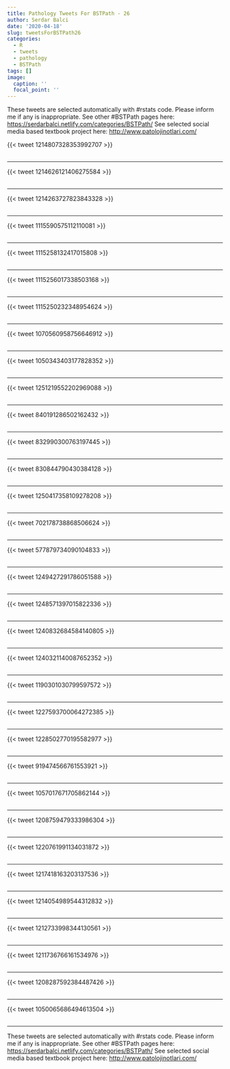```yaml
---
title: Pathology Tweets For BSTPath - 26
author: Serdar Balci
date: '2020-04-18'
slug: tweetsForBSTPath26
categories:
  - R
  - tweets
  - pathology
  - BSTPath
tags: []
image:
  caption: ''
  focal_point: ''
---
```



These tweets are selected automatically with #rstats code. Please inform me if any is inappropriate.
See other #BSTPath pages here: https://serdarbalci.netlify.com/categories/BSTPath/ 
See selected social media based textbook project here: http://www.patolojinotlari.com/

{{< tweet 1214807328353992707 >}}
<br>
<br>
<hr>
{{< tweet 1214626121406275584 >}}
<br>
<br>
<hr>
{{< tweet 1214263727823843328 >}}
<br>
<br>
<hr>
{{< tweet 1115590575112110081 >}}
<br>
<br>
<hr>
{{< tweet 1115258132417015808 >}}
<br>
<br>
<hr>
{{< tweet 1115256017338503168 >}}
<br>
<br>
<hr>
{{< tweet 1115250232348954624 >}}
<br>
<br>
<hr>
{{< tweet 1070560958756646912 >}}
<br>
<br>
<hr>
{{< tweet 1050343403177828352 >}}
<br>
<br>
<hr>
{{< tweet 1251219552202969088 >}}
<br>
<br>
<hr>
{{< tweet 840191286502162432 >}}
<br>
<br>
<hr>
{{< tweet 832990300763197445 >}}
<br>
<br>
<hr>
{{< tweet 830844790430384128 >}}
<br>
<br>
<hr>
{{< tweet 1250417358109278208 >}}
<br>
<br>
<hr>
{{< tweet 702178738868506624 >}}
<br>
<br>
<hr>
{{< tweet 577879734090104833 >}}
<br>
<br>
<hr>
{{< tweet 1249427291786051588 >}}
<br>
<br>
<hr>
{{< tweet 1248571397015822336 >}}
<br>
<br>
<hr>
{{< tweet 1240832684584140805 >}}
<br>
<br>
<hr>
{{< tweet 1240321140087652352 >}}
<br>
<br>
<hr>
{{< tweet 1190301030799597572 >}}
<br>
<br>
<hr>
{{< tweet 1227593700064272385 >}}
<br>
<br>
<hr>
{{< tweet 1228502770195582977 >}}
<br>
<br>
<hr>
{{< tweet 919474566761553921 >}}
<br>
<br>
<hr>
{{< tweet 1057017671705862144 >}}
<br>
<br>
<hr>
{{< tweet 1208759479333986304 >}}
<br>
<br>
<hr>
{{< tweet 1220761991134031872 >}}
<br>
<br>
<hr>
{{< tweet 1217418163203137536 >}}
<br>
<br>
<hr>
{{< tweet 1214054989544312832 >}}
<br>
<br>
<hr>
{{< tweet 1212733998344130561 >}}
<br>
<br>
<hr>
{{< tweet 1211736766161534976 >}}
<br>
<br>
<hr>
{{< tweet 1208287592384487426 >}}
<br>
<br>
<hr>
{{< tweet 1050065686494613504 >}}
<br>
<br>
<hr>


These tweets are selected automatically with #rstats code. Please inform me if any is inappropriate.
See other #BSTPath pages here: https://serdarbalci.netlify.com/categories/BSTPath/ 
See selected social media based textbook project here: http://www.patolojinotlari.com/
